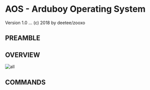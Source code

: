 # AOS - Arduboy Operating System
Version 1.0 ... (c) 2018 by deetee/zooxo

## PREAMBLE

## OVERVIEW

![all](https://user-images.githubusercontent.com/16148023/46715416-2edd9380-cc60-11e8-8aa4-b2d6a0e266b3.png)

## COMMANDS





